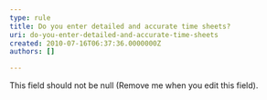 ```yaml
---
type: rule
title: Do you enter detailed and accurate time sheets?
uri: do-you-enter-detailed-and-accurate-time-sheets
created: 2010-07-16T06:37:36.0000000Z
authors: []

---
```


 This field should not be null (Remove me when you edit this field). 
